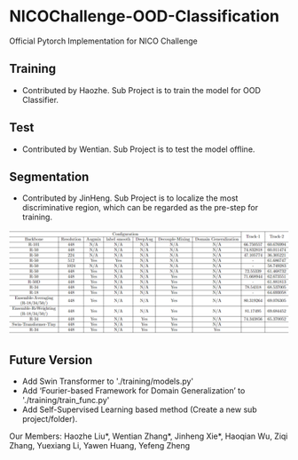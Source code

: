 # NICOChallenge-OOD-Classification
Official Pytorch Implementation for NICO Challenge

## Training 
* Contributed by Haozhe. Sub Project is to train the model for OOD Classifier.

## Test 
* Contributed by Wentian. Sub Project is to test the model offline. 

## Segmentation 
* Contributed by JinHeng. Sub Project is to localize the most discriminative region, which can be regarded as the pre-step for training. 

![Results](./Results.png)

## Future Version
* Add Swin Transformer to './training/models.py'
* Add ‘Fourier-based Framework for Domain Generalization’ to './training/train_func.py'
* Add Self-Supervised Learning based method (Create a new sub project/folder).

Our Members:
Haozhe Liu*, Wentian Zhang*, Jinheng Xie*, Haoqian Wu, Ziqi Zhang, Yuexiang Li, Yawen Huang, Yefeng Zheng
